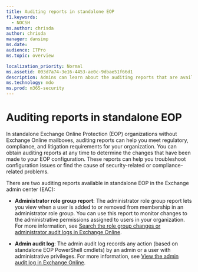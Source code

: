 ```yaml
---
title: Auditing reports in standalone EOP
f1.keywords: 
  - NOCSH
ms.author: chrisda
author: chrisda
manager: dansimp
ms.date: 
audience: ITPro
ms.topic: overview

localization_priority: Normal
ms.assetid: 003d7a74-3e16-4453-ae0c-9dbae51f66d1
description: Admins can learn about the auditing reports that are available in the Exchange admin center (EAC) in Exchange Online Protection (EOP)
ms.technology: mdo
ms.prod: m365-security
---
```


# Auditing reports in standalone EOP

In standalone Exchange Online Protection (EOP) organizations without Exchange Online mailboxes, auditing reports can help you meet regulatory, compliance, and litigation requirements for your organization. You can obtain auditing reports at any time to determine the changes that have been made to your EOP configuration. These reports can help you troubleshoot configuration issues or find the cause of security-related or compliance-related problems.

There are two auditing reports available in standalone EOP in the Exchange admin center (EAC):

- **Administrator role group report**: The administrator role group report lets you view when a user is added to or removed from membership in an administrator role group. You can use this report to monitor changes to the administrative permissions assigned to users in your organization. For more information, see [Search the role group changes or administrator audit logs in Exchange Online](/exchange/security-and-compliance/exchange-auditing-reports/search-role-group-changes).

- **Admin audit log**: The admin audit log records any action (based on standalone EOP PowerShell cmdlets) by an admin or a user with administrative privileges. For more information, see [View the admin audit log in Exchange Online](/exchange/security-and-compliance/exchange-auditing-reports/view-administrator-audit-log).
